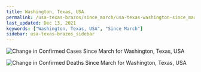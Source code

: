 ```yaml
---
title: Washington, Texas, USA
permalink: /usa-texas-brazos/since_march/usa-texas-washington-since_march.html
last_updated: Dec 13, 2021
keywords: ["Washington, Texas, USA", "Since March"]
sidebar: usa-texas-brazos_sidebar
---
```


![Change in Confirmed Cases Since March for Washington, Texas, USA](/covid_tracker/images/graphs/usa-texas-washington-delta_confirmed-since_march_graph.png)

![Change in Confirmed Deaths Since March for Washington, Texas, USA](/covid_tracker/images/graphs/usa-texas-washington-delta_deaths-since_march_graph.png)
